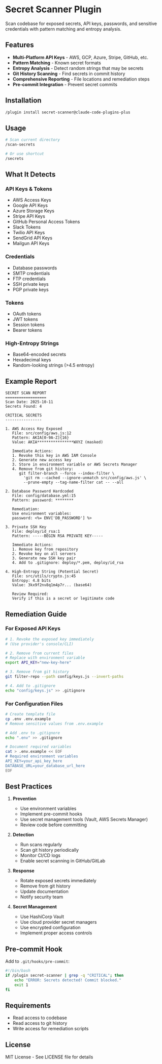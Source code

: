 # Secret Scanner Plugin

Scan codebase for exposed secrets, API keys, passwords, and sensitive credentials with pattern matching and entropy analysis.

## Features

- **Multi-Platform API Keys** - AWS, GCP, Azure, Stripe, GitHub, etc.
- **Pattern Matching** - Known secret formats
- **Entropy Analysis** - Detect random strings that may be secrets
- **Git History Scanning** - Find secrets in commit history
- **Comprehensive Reporting** - File locations and remediation steps
- **Pre-commit Integration** - Prevent secret commits

## Installation

```bash
/plugin install secret-scanner@claude-code-plugins-plus
```

## Usage

```bash
# Scan current directory
/scan-secrets

# Or use shortcut
/secrets
```

## What It Detects

### API Keys & Tokens
- AWS Access Keys
- Google API Keys
- Azure Storage Keys
- Stripe API Keys
- GitHub Personal Access Tokens
- Slack Tokens
- Twilio API Keys
- SendGrid API Keys
- Mailgun API Keys

### Credentials
- Database passwords
- SMTP credentials
- FTP credentials
- SSH private keys
- PGP private keys

### Tokens
- OAuth tokens
- JWT tokens
- Session tokens
- Bearer tokens

### High-Entropy Strings
- Base64-encoded secrets
- Hexadecimal keys
- Random-looking strings (>4.5 entropy)

## Example Report

```
SECRET SCAN REPORT
==================
Scan Date: 2025-10-11
Secrets Found: 4

CRITICAL SECRETS
----------------

1. AWS Access Key Exposed
   File: src/config/aws.js:12
   Pattern: AKIA[0-9A-Z]{16}
   Value: AKIA****************WXYZ (masked)

   Immediate Actions:
   1. Revoke this key in AWS IAM Console
   2. Generate new access key
   3. Store in environment variable or AWS Secrets Manager
   4. Remove from git history:
      git filter-branch --force --index-filter \
        'git rm --cached --ignore-unmatch src/config/aws.js' \
        --prune-empty --tag-name-filter cat -- --all

2. Database Password Hardcoded
   File: config/database.yml:15
   Pattern: password: ********

   Remediation:
   Use environment variables:
   password: <%= ENV['DB_PASSWORD'] %>

3. Private SSH Key
   File: deploy/id_rsa:1
   Pattern: -----BEGIN RSA PRIVATE KEY-----

   Immediate Actions:
   1. Remove key from repository
   2. Revoke key on all servers
   3. Generate new SSH key pair
   4. Add to .gitignore: deploy/*.pem, deploy/id_rsa

4. High-Entropy String (Potential Secret)
   File: src/utils/crypto.js:45
   Entropy: 4.8 bits
   Value: 3kx9f2nv8q1m4p7r... (base64)

   Review Required:
   Verify if this is a secret or legitimate code
```

## Remediation Guide

### For Exposed API Keys
```bash
# 1. Revoke the exposed key immediately
# (Use provider's console/CLI)

# 2. Remove from current files
# Replace with environment variable
export API_KEY="new-key-here"

# 3. Remove from git history
git filter-repo --path config/keys.js --invert-paths

# 4. Add to .gitignore
echo "config/keys.js" >> .gitignore
```

### For Configuration Files
```bash
# Create template file
cp .env .env.example
# Remove sensitive values from .env.example

# Add .env to .gitignore
echo ".env" >> .gitignore

# Document required variables
cat > .env.example << EOF
# Required environment variables
API_KEY=your_api_key_here
DATABASE_URL=your_database_url_here
EOF
```

## Best Practices

1. **Prevention**
   - Use environment variables
   - Implement pre-commit hooks
   - Use secret management tools (Vault, AWS Secrets Manager)
   - Review code before committing

2. **Detection**
   - Run scans regularly
   - Scan git history periodically
   - Monitor CI/CD logs
   - Enable secret scanning in GitHub/GitLab

3. **Response**
   - Rotate exposed secrets immediately
   - Remove from git history
   - Update documentation
   - Notify security team

4. **Secret Management**
   - Use HashiCorp Vault
   - Use cloud provider secret managers
   - Use encrypted configuration
   - Implement proper access controls

## Pre-commit Hook

Add to `.git/hooks/pre-commit`:
```bash
#!/bin/bash
if /plugin secret-scanner | grep -q "CRITICAL"; then
    echo "ERROR: Secrets detected! Commit blocked."
    exit 1
fi
```

## Requirements

- Read access to codebase
- Read access to git history
- Write access for remediation scripts

## License

MIT License - See LICENSE file for details
